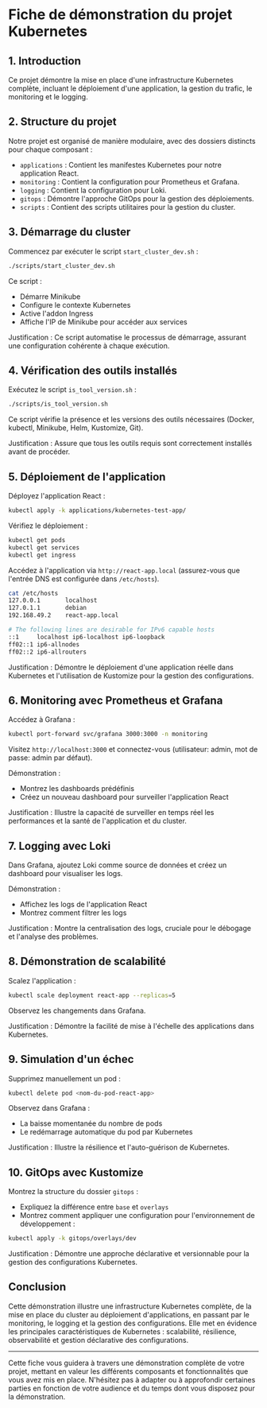 # Fiche de démonstration du projet Kubernetes

## 1. Introduction

Ce projet démontre la mise en place d'une infrastructure Kubernetes complète, incluant le déploiement d'une application, la gestion du trafic, le monitoring et le logging.

## 2. Structure du projet

Notre projet est organisé de manière modulaire, avec des dossiers distincts pour chaque composant :

- `applications` : Contient les manifestes Kubernetes pour notre application React.
- `monitoring` : Contient la configuration pour Prometheus et Grafana.
- `logging` : Contient la configuration pour Loki.
- `gitops` : Démontre l'approche GitOps pour la gestion des déploiements.
- `scripts` : Contient des scripts utilitaires pour la gestion du cluster.

## 3. Démarrage du cluster

Commencez par exécuter le script `start_cluster_dev.sh` :

```bash
./scripts/start_cluster_dev.sh
```

Ce script :
- Démarre Minikube
- Configure le contexte Kubernetes
- Active l'addon Ingress
- Affiche l'IP de Minikube pour accéder aux services

Justification : Ce script automatise le processus de démarrage, assurant une configuration cohérente à chaque exécution.

## 4. Vérification des outils installés

Exécutez le script `is_tool_version.sh` :

```bash
./scripts/is_tool_version.sh
```

Ce script vérifie la présence et les versions des outils nécessaires (Docker, kubectl, Minikube, Helm, Kustomize, Git).

Justification : Assure que tous les outils requis sont correctement installés avant de procéder.

## 5. Déploiement de l'application

Déployez l'application React :

```bash
kubectl apply -k applications/kubernetes-test-app/
```

Vérifiez le déploiement :

```bash
kubectl get pods
kubectl get services
kubectl get ingress
```

Accédez à l'application via `http://react-app.local` (assurez-vous que l'entrée DNS est configurée dans `/etc/hosts`).

```bash
cat /etc/hosts
127.0.0.1       localhost
127.0.1.1       debian
192.168.49.2    react-app.local

# The following lines are desirable for IPv6 capable hosts
::1     localhost ip6-localhost ip6-loopback
ff02::1 ip6-allnodes
ff02::2 ip6-allrouters
```

Justification : Démontre le déploiement d'une application réelle dans Kubernetes et l'utilisation de Kustomize pour la gestion des configurations.

## 6. Monitoring avec Prometheus et Grafana

Accédez à Grafana :

```bash
kubectl port-forward svc/grafana 3000:3000 -n monitoring
```

Visitez `http://localhost:3000` et connectez-vous (utilisateur: admin, mot de passe: admin par défaut).

Démonstration :
- Montrez les dashboards prédéfinis
- Créez un nouveau dashboard pour surveiller l'application React

Justification : Illustre la capacité de surveiller en temps réel les performances et la santé de l'application et du cluster.

## 7. Logging avec Loki

Dans Grafana, ajoutez Loki comme source de données et créez un dashboard pour visualiser les logs.

Démonstration :
- Affichez les logs de l'application React
- Montrez comment filtrer les logs

Justification : Montre la centralisation des logs, cruciale pour le débogage et l'analyse des problèmes.

## 8. Démonstration de scalabilité

Scalez l'application :

```bash
kubectl scale deployment react-app --replicas=5
```

Observez les changements dans Grafana.

Justification : Démontre la facilité de mise à l'échelle des applications dans Kubernetes.

## 9. Simulation d'un échec

Supprimez manuellement un pod :

```bash
kubectl delete pod <nom-du-pod-react-app>
```

Observez dans Grafana :
- La baisse momentanée du nombre de pods
- Le redémarrage automatique du pod par Kubernetes

Justification : Illustre la résilience et l'auto-guérison de Kubernetes.

## 10. GitOps avec Kustomize

Montrez la structure du dossier `gitops` :
- Expliquez la différence entre `base` et `overlays`
- Montrez comment appliquer une configuration pour l'environnement de développement :

```bash
kubectl apply -k gitops/overlays/dev
```

Justification : Démontre une approche déclarative et versionnable pour la gestion des configurations Kubernetes.

## Conclusion

Cette démonstration illustre une infrastructure Kubernetes complète, de la mise en place du cluster au déploiement d'applications, en passant par le monitoring, le logging et la gestion des configurations. Elle met en évidence les principales caractéristiques de Kubernetes : scalabilité, résilience, observabilité et gestion déclarative des configurations.

---

Cette fiche vous guidera à travers une démonstration complète de votre projet, mettant en valeur les différents composants et fonctionnalités que vous avez mis en place. N'hésitez pas à adapter ou à approfondir certaines parties en fonction de votre audience et du temps dont vous disposez pour la démonstration.